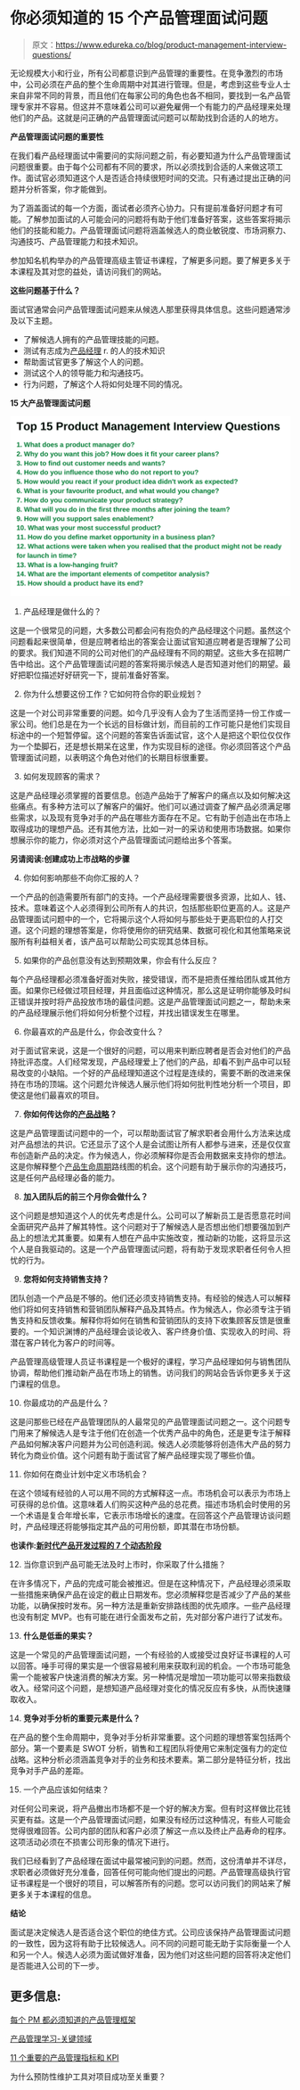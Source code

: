 # 你必须知道的 15 个产品管理面试问题

> 原文：<https://www.edureka.co/blog/product-management-interview-questions/>

无论规模大小和行业，所有公司都意识到产品管理的重要性。在竞争激烈的市场中，公司必须在产品的整个生命周期中对其进行管理。但是，考虑到这些专业人士来自非常不同的背景，而且他们在每家公司的角色也各不相同，要找到一名产品管理专家并不容易。但这并不意味着公司可以避免雇佣一个有能力的产品经理来处理他们的产品。这就是问正确的产品管理面试问题可以帮助找到合适的人的地方。

**产品管理面试问题的重要性**

在我们看产品经理面试中需要问的实际问题之前，有必要知道为什么产品管理面试问题很重要。由于每个公司都有不同的要求，所以必须找到合适的人来做这项工作。面试官必须知道这个人是否适合持续很短时间的交流。只有通过提出正确的问题并分析答案，你才能做到。

为了涵盖面试的每一个方面，面试者必须齐心协力。只有提前准备好问题才有可能。了解参加面试的人可能会问的问题将有助于他们准备好答案，这些答案将揭示他们的技能和能力。产品管理面试问题将涵盖候选人的商业敏锐度、市场洞察力、沟通技巧、产品管理能力和技术知识。

参加知名机构举办的产品管理高级主管证书课程，了解更多问题。要了解更多关于本课程及其对您的益处，请访问我们的网站。

**这些问题基于什么？**

面试官通常会问产品管理面试问题来从候选人那里获得具体信息。这些问题通常涉及以下主题。

*   了解候选人拥有的产品管理技能的问题。
*   测试有志成为[产品经理](https://www.edureka.co/blog/product-manager) r. 的人的技术知识
*   帮助面试官更多了解这个人的问题。
*   测试这个人的领导能力和沟通技巧。
*   行为问题，了解这个人将如何处理不同的情况。

**15 大产品管理面试问题**

![ Top 15 Product Management Interview Questions](img/f26c7af0e8a0d1543ca3caf4a5156e2d.png)

1.  产品经理是做什么的？

这是一个很常见的问题，大多数公司都会问有抱负的产品经理这个问题。虽然这个问题看起来很简单，但是应聘者给出的答案会让面试官知道应聘者是否理解了公司的要求。我们知道不同的公司对他们的产品经理有不同的期望。这些大多在招聘广告中给出。这个产品管理面试问题的答案将揭示候选人是否知道对他们的期望。最好把职位描述好好研究一下，提前准备好答案。

2.  你为什么想要这份工作？它如何符合你的职业规划？

这是一个对公司非常重要的问题。如今几乎没有人会为了生活而坚持一份工作或一家公司。他们总是在为一个长远的目标做计划，而目前的工作可能只是他们实现目标途中的一个短暂停留。这个问题的答案告诉面试官，这个人是把这个职位仅仅作为一个垫脚石，还是想长期呆在这里，作为实现目标的途径。你必须回答这个产品管理面试问题，以表明这个角色对他们的长期目标很重要。

3.  如何发现顾客的需求？

这是产品经理必须掌握的首要信息。创造产品始于了解客户的痛点以及如何解决这些痛点。有多种方法可以了解客户的偏好。他们可以通过调查了解产品必须满足哪些需求，以及现有竞争对手的产品在哪些方面存在不足。它有助于创造出在市场上取得成功的理想产品。还有其他方法，比如一对一的采访和使用市场数据。如果你想展示你的能力，你必须对这个产品管理面试问题给出多个答案。

**另请阅读:创建成功上市战略的步骤**

4.  你如何影响那些不向你汇报的人？

一个产品的创造需要所有部门的支持。一个产品经理需要很多资源，比如人、钱、技术。意味着这个人必须得到公司所有人的共识，包括那些职位更高的人。这是产品管理面试问题中的一个，它将揭示这个人将如何与那些处于更高职位的人打交道。这个问题的理想答案是，你将使用你的研究结果、数据可视化和其他策略来说服所有利益相关者，该产品可以帮助公司实现其总体目标。

5.  如果你的产品创意没有达到预期效果，你会有什么反应？

每个产品经理都必须准备好面对失败，接受错误，而不是把责任推给团队或其他方面。如果你已经做过项目经理，并且面临过这种情况，那么这是证明你能够及时纠正错误并按时将产品投放市场的最佳问题。这是产品管理面试问题之一，帮助未来的产品经理展示他们将如何分析整个过程，并找出错误发生在哪里。

6.  你最喜欢的产品是什么，你会改变什么？

对于面试官来说，这是一个很好的问题，可以用来判断应聘者是否会对他们的产品持批评态度。人们经常发现，产品经理爱上了他们的产品，却看不到产品中可以轻易改变的小缺陷。一个好的产品经理知道这个过程是连续的，需要不断的改进来保持在市场的顶端。这个问题允许候选人展示他们将如何批判性地分析一个项目，即使这是他们最喜欢的项目。

7.  **你如何传达你的[产品战略](https://www.edureka.co/blog/product-strategy/)？**

这是产品管理面试问题中的一个，可以帮助面试官了解求职者会用什么方法来达成对产品想法的共识。它还显示了这个人是会试图让所有人都参与进来，还是仅仅宣布创造新产品的决定。作为候选人，你必须解释你是否会用数据来支持你的想法。这是你解释整个[产品生命周期](https://www.edureka.co/blog/product-lifecycle/)路线图的机会。这个问题有助于展示你的沟通技巧，这是任何产品经理必备的能力。

8.  **加入团队后的前三个月你会做什么？**

这个问题是想知道这个人的优先考虑是什么。公司可以了解新员工是否愿意花时间全面研究产品并了解其特性。这个问题对于了解候选人是否想出他们想要强加到产品上的想法尤其重要。如果有人想在产品中实施改变，推动新的功能，这将显示这个人是自我驱动的。这是一个产品管理面试问题，将有助于发现求职者任何令人担忧的行为。

9.  **您将如何支持销售支持？**

团队创造一个产品是不够的。他们还必须支持销售支持。有经验的候选人可以解释他们将如何支持销售和营销团队解释产品及其特点。作为候选人，你必须专注于销售支持和反馈收集。解释你将如何在销售和营销团队的支持下收集顾客反馈是很重要的。一个知识渊博的产品经理会谈论收入、客户终身价值、实现收入的时间、将潜在客户转化为客户的时间等。

产品管理高级管理人员证书课程是一个极好的课程，学习产品经理如何与销售团队协调，帮助他们推动新产品在市场上的销售。访问我们的网站会告诉你更多关于这门课程的信息。

10.  你最成功的产品是什么？

这是问那些已经在产品管理团队的人最常见的产品管理面试问题之一。这个问题专门用来了解候选人是专注于他们在创造一个优秀产品中的角色，还是更专注于解释产品如何解决客户问题并为公司创造利润。候选人必须能够将创造伟大产品的努力转化为商业价值。这个问题有助于面试官了解产品经理实现了哪些价值。

11.  你如何在商业计划中定义市场机会？

在这个领域有经验的人可以用不同的方式解释这一点。市场机会可以表示为市场上可获得的总价值。这意味着人们购买这种产品的总花费。描述市场机会时使用的另一个术语是复合年增长率，它表示市场增长的速度。在回答这个产品管理访谈问题时，产品经理还将能够指定其产品的可用份额，即其潜在市场份额。

**也读作:[新时代产品开发过程的 7 个动态阶段](https://www.edureka.co/blog/product-development/)**

12.  当你意识到产品可能无法及时上市时，你采取了什么措施？

在许多情况下，产品的完成可能会被推迟。但是在这种情况下，产品经理必须采取一些措施来确保产品在设定的截止日期发布。您必须解释您是否减少了产品的某些功能，以确保按时发布。另一种方法是重新安排路线图的优先顺序。一些产品经理也没有制定 MVP。也有可能在进行全面发布之前，先对部分客户进行了试发布。

13.  **什么是低垂的果实？**

这是一个常见的产品管理面试问题，一个有经验的人或接受过良好证书课程的人可以回答。唾手可得的果实是一个很容易被利用来获取利润的机会。一个市场可能急需一个能被客户快速消费的解决方案。另一种情况是增加一项功能可以带来指数级收入。经常问这个问题，是想知道产品经理对变化的情况反应有多快，从而快速赚取收入。

14.  **竞争对手分析的重要元素是什么？**

在产品的整个生命周期中，竞争对手分析非常重要。这个问题的理想答案包括两个部分。第一个要素是 SWOT 分析，销售和工程团队将使用它来制定强有力的定位战略。这种分析必须涵盖竞争对手的业务和技术要素。第二部分是特征分析，找出竞争对手产品的差距。

15.  一个产品应该如何结束？

对任何公司来说，将产品撤出市场都不是一个好的解决方案。但有时这样做比花钱买更有益。这是一个产品管理面试问题，如果没有经历过这种情况，有些人可能会觉得很难回答。公司内部的团队和客户必须了解这一点以及终止产品寿命的程序。这项活动必须在不损害公司形象的情况下进行。

我们已经看到了产品经理在面试中最常被问到的问题。然而，这份清单并不详尽，求职者必须做好充分准备，回答任何可能向他们提出的问题。产品管理高级执行官证书课程是一个很好的项目，可以解答所有的问题。您可以访问我们的网站来了解更多关于本课程的信息。

**结论**

面试是决定候选人是否适合这个职位的绝佳方式。公司应该保持产品管理面试问题的一致性，因为这将有助于比较候选人。问不同的问题可能无助于实际衡量一个人和另一个人。候选人必须为面试做好准备，因为他们对这些问题的回答将决定他们是否能进入公司的下一步。

## **更多信息:**

[每个 PM 都必须知道的产品管理框架](https://www.edureka.co/blog/product-management-frameworks)

[产品管理学习-关键领域](https://www.edureka.co/blog/product-management-learning)

[11 个重要的产品管理指标和 KPI](https://www.edureka.co/blog/product-management-metrics)

为什么预防性维护工具对项目成功至关重要？